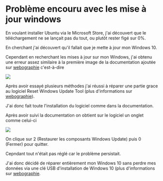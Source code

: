 Problème encouru avec les mise à jour windows
=============================================
En voulant installer Ubuntu via le Microsoft Store, j'ai découvert que le téléchargement ne se lançait pas du tout, ou plutôt rester figé sur 0%.

En cherchant j'ai découvert qu'il fallait que je mette à jour mon Windows 10.

Cependant en recherchant les mises à jour sur mon Windows, j'ai obtenu une erreur assez similaire à la première image de la documentation ajoutée sur [webographie](https://github.com/Corentin-BREANT/search-engine-search/blob/main/webographie.md) c'est-à-dire

![](https://lecrabeinfo.net/app/uploads/2019/12/reparer-windows-update-echec-erreurs-sur-windows-10-8-7-5df765341cbaa.jpg)

Après avoir essayé plusieurs méthodes j'ai réussi à réparer une partie grace au logiciel Reset Windows Update Tool (plus d'informations sur [webographie](https://github.com/Corentin-BREANT/search-engine-search/blob/main/webographie.md)).

J'ai donc fait toute l'installation du logiciel comme dans la documentation.

Après avoir suivi la documentation on obtient sur le logiciel un onglet comme celui-ci

![](https://lecrabeinfo.net/app/uploads/2019/12/options-reset-windows-update-tool-reparer-windows-update-5def87b6c239b-1024x807.jpg)

On clique sur 2 (Restaurer les composants Windows Update) puis 0 (Fermer) pour quitter.

Cepndant tout n'était pas réglé car le problème persistait.

J'ai donc décidé de réparer entièrement mon Windows 10 sans perdre mes données via une clé USB d'installation de Windows 10 (plus d'informations sur [webographie](https://github.com/Corentin-BREANT/search-engine-search/blob/main/webographie.md).
